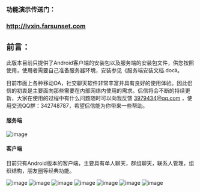   
### 功能演示传送门：
### http://lvxin.farsunset.com


## 前言：
此版本目前只提供了Android客户端的安装包以及服务端的安装包文件，供您按照使用，使用者需要自己准备服务器环境，安装参见《服务端安装文档.doc》。

目前市面上各种移动OA，社交聊天软件非常丰富并具有良好的使用体验。因此侣信的初衷是主要面向那些需要在内部网络内使用的需求。侣信将会不断的持续更新，大家在使用的过程中有什么问题随时可以向我反馈 3979434@qq.com ，使用交流QQ群：342748787，希望侣信能为你带来一些帮助。


#### 服务端
![image](http://staticres.oss-cn-hangzhou.aliyuncs.com/lvxin-pro/lvxin_console.png)


#### 客户端
目前只有Android版本的客户端，主要具有单人聊天，群组聊天，联系人管理，组织结构，朋友圈等经典功能。

![image](http://staticres.oss-cn-hangzhou.aliyuncs.com/lvxin-pro/lvxin_login.png)
![image](http://staticres.oss-cn-hangzhou.aliyuncs.com/lvxin-pro/lvxin_chat.png)
![image](http://staticres.oss-cn-hangzhou.aliyuncs.com/lvxin-pro/lvxin_contacts.png)
![image](http://staticres.oss-cn-hangzhou.aliyuncs.com/lvxin-pro/lvxin_org.png)
![image](http://staticres.oss-cn-hangzhou.aliyuncs.com/lvxin-pro/lvxin_pubaccount.png)
![image](http://staticres.oss-cn-hangzhou.aliyuncs.com/lvxin-pro/lvxin_contacts_chat.png)
![image](http://staticres.oss-cn-hangzhou.aliyuncs.com/lvxin-pro/lvxin_momment.png)



```

